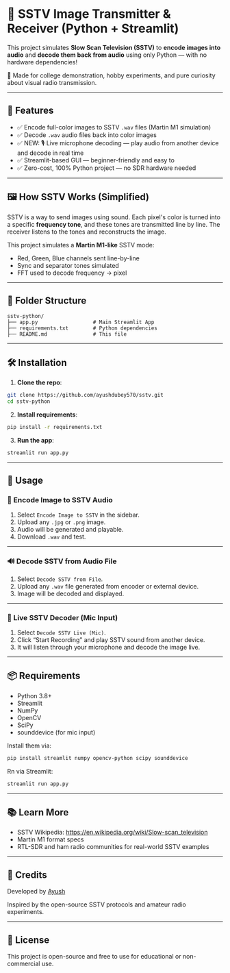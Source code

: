 # 📡 SSTV Image Transmitter & Receiver (Python + Streamlit)

This project simulates **Slow Scan Television (SSTV)** to **encode images into audio** and **decode them back from audio** using only Python — with no hardware dependencies!

🚀 Made for college demonstration, hobby experiments, and pure curiosity about visual radio transmission.

---

## 🌟 Features

- ✅ Encode full-color images to SSTV `.wav` files (Martin M1 simulation)
- ✅ Decode `.wav` audio files back into color images
- ✅ NEW: 🎙️ Live microphone decoding — play audio from another device and decode in real time
- ✅ Streamlit-based GUI — beginner-friendly and easy to 
- ✅ Zero-cost, 100% Python project — no SDR hardware needed

---

## 🖼️ How SSTV Works (Simplified)

SSTV is a way to send images using sound. Each pixel's color is turned into a specific **frequency tone**, and these tones are transmitted line by line. The receiver listens to the tones and reconstructs the image.

This project simulates a **Martin M1-like** SSTV mode:
- Red, Green, Blue channels sent line-by-line
- Sync and separator tones simulated
- FFT used to decode frequency → pixel

---

## 📂 Folder Structure

```
sstv-python/
├── app.py                  # Main Streamlit App
├── requirements.txt        # Python dependencies
├── README.md               # This file
```

---

## 🛠️ Installation

1. **Clone the repo**:
```bash
git clone https://github.com/ayushdubey570/sstv.git
cd sstv-python
```

2. **Install requirements**:
```bash
pip install -r requirements.txt
```

3. **Run the app**:
```bash
streamlit run app.py
```

---

## 🧪 Usage

### 🎨 Encode Image to SSTV Audio

1. Select `Encode Image to SSTV` in the sidebar.
2. Upload any `.jpg` or `.png` image.
3. Audio will be generated and playable.
4. Download `.wav` and test.

---

### 🔊 Decode SSTV from Audio File

1. Select `Decode SSTV from File`.
2. Upload any `.wav` file generated from encoder or external device.
3. Image will be decoded and displayed.

---

### 🎤 Live SSTV Decoder (Mic Input)

1. Select `Decode SSTV Live (Mic)`.
2. Click “Start Recording” and play SSTV sound from another device.
3. It will listen through your microphone and decode the image live.

---

## 📦 Requirements

- Python 3.8+
- Streamlit
- NumPy
- OpenCV
- SciPy
- sounddevice (for mic input)

Install them via:

```bash
pip install streamlit numpy opencv-python scipy sounddevice
```
Rn via Streamlit:

```bash
streamlit run app.py
```


---

## 📚 Learn More

- SSTV Wikipedia: https://en.wikipedia.org/wiki/Slow-scan_television
- Martin M1 format specs
- RTL-SDR and ham radio communities for real-world SSTV examples

---

## 🙌 Credits

Developed by [Ayush](https://github.com/ayushdubey570)

Inspired by the open-source SSTV protocols and amateur radio experiments.

---

## 📄 License

This project is open-source and free to use for educational or non-commercial use.
